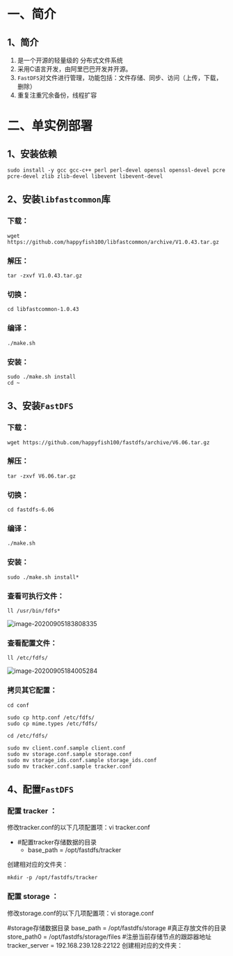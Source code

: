 # 一、简介

## 1、简介

1. 是一个开源的轻量级的 分布式文件系统
2. 采用C语言开发，由阿里巴巴开发并开源。
3. `FastDFS`对文件进行管理，功能包括：文件存储、同步、访问（上传，下载，删除）
4. 重复注重冗余备份，线程扩容



# 二、单实例部署

## 1、安装依赖

```
sudo install -y gcc gcc-c++ perl perl-devel openssl openssl-devel pcre pcre-devel zlib zlib-devel libevent libevent-devel
```

## 2、安装`libfastcommon`库

### 下载：

```
wget https://github.com/happyfish100/libfastcommon/archive/V1.0.43.tar.gz
```

### 解压：

```
tar -zxvf V1.0.43.tar.gz
```

### 切换：

```
cd libfastcommon-1.0.43
```

### 编译：

```
./make.sh
```

### **安装：**

```
sudo ./make.sh install
cd ~
```

## 3、安装`FastDFS`

### **下载：**

```
wget https://github.com/happyfish100/fastdfs/archive/V6.06.tar.gz
```

### **解压：**

```
tar -zxvf V6.06.tar.gz
```

### **切换：**

```
cd fastdfs-6.06
```

### **编译：**

```
./make.sh
```

### **安装：**

```
sudo ./make.sh install*
```

### **查看可执行文件：**

```
ll /usr/bin/fdfs*
```

![image-20200905183808335](https://imgconvert.csdnimg.cn/aHR0cHM6Ly9naXRlZS5jb20vY2FvY2hlbmxlaS9CbG9nSW1hZ2VzL3Jhdy9tYXN0ZXIvMjAyMDA5MDUxODM5MTEucG5n?x-oss-process=image/format,png)

### **查看配置文件**：

```
ll /etc/fdfs/
```

![image-20200905184005284](https://i.loli.net/2021/08/23/VmnyY81bEh6JpZv.png)

### **拷贝其它配置：**

```
cd conf

sudo cp http.conf /etc/fdfs/
sudo cp mime.types /etc/fdfs/

cd /etc/fdfs/

sudo mv client.conf.sample client.conf
sudo mv storage.conf.sample storage.conf
sudo mv storage_ids.conf.sample storage_ids.conf
sudo mv tracker.conf.sample tracker.conf
```

## 4、配置`FastDFS`

### **配置 tracker ：**

修改tracker.conf的以下几项配置项：vi tracker.conf

- \#配置tracker存储数据的目录
  - base_path = /opt/fastdfs/tracker

创建相对应的文件夹：

```
mkdir -p /opt/fastdfs/tracker
```

### 配置 storage ：

修改storage.conf的以下几项配置项：vi storage.conf

#storage存储数据目录
base_path = /opt/fastdfs/storage
#真正存放文件的目录
store_path0 = /opt/fastdfs/storage/files
#注册当前存储节点的跟踪器地址
tracker_server = 192.168.239.128:22122
创建相对应的文件夹：

